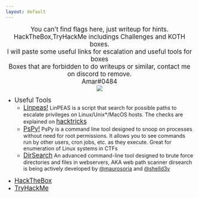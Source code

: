 ```yaml
---
layout: default
---
```


<center><big> You can't find flags here, just writeup for hints. </big></center>
<center><big> HackTheBox,TryHackMe includings Challenges and KOTH boxes. </big></center>
<center><big> I will paste some useful links for escalation and useful tools for boxes </big></center>
<center><big> Boxes that are forbidden to do writeups or similar, contact me on discord to remove. </big></center>
<center><big> Amar#0484 </big></center>

<center>
    <img src="https://c4.wallpaperflare.com/wallpaper/557/172/58/minimalism-background-mask-anonymous-wallpaper-preview.jpg">
</center>

- <big>Useful Tools</big>
  - <big><a href="https://github.com/carlospolop/PEASS-ng/tree/master/linPEAS/">Linpeas!</a></big>
    <p1>LinPEAS is a script that search for possible paths to escalate privileges on Linux/Unix*/MacOS hosts. The checks are explained on <big><a href="https://book.hacktricks.xyz/">hacktricks</a></big></p1>
  - <big><a href="https://github.com/DominicBreuker/pspy">PsPy!</a></big>
    <p1>PsPy is a command line tool designed to snoop on processes without need for root permissions. It allows you to see commands run by other users, cron jobs, etc. as they execute. Great for enumeration of Linux systems in CTFs</p1>
  - <big><a href="https://github.com/maurosoria/dirsearch">DirSearch</a></big>
    <p1>An advanced command-line tool designed to brute force directories and files in webservers, AKA web path scanner
    dirsearch is being actively developed by <a href="https://twitter.com/_maurosoria">@maurosoria</a> and <a href="https://twitter.com/shells3c_"> @shelld3v</a>


*   [<big>HackTheBox</big>](./hack-the-box.html)
*   [<big>TryHackMe</big>](./try-hack-me.html)
